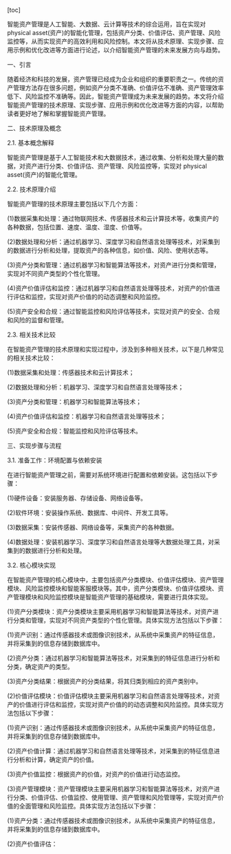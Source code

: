 
[toc]                    
                
                
智能资产管理是人工智能、大数据、云计算等技术的综合运用，旨在实现对 physical asset(资产)的智能化管理，包括资产分类、价值评估、资产管理、风险监控等，从而实现资产的高效利用和风险控制。本文将从技术原理、实现步骤、应用示例和优化改进等方面进行论述，以介绍智能资产管理的未来发展方向与趋势。

一、引言

随着经济和科技的发展，资产管理已经成为企业和组织的重要职责之一。传统的资产管理方法存在很多问题，例如资产分类不准确、价值评估不准确、资产管理效率低下、风险监控不准确等。因此，智能资产管理成为未来发展的趋势。本文将介绍智能资产管理的技术原理、实现步骤、应用示例和优化改进等方面的内容，以帮助读者更好地了解和掌握智能资产管理。

二、技术原理及概念

2.1. 基本概念解释

智能资产管理是基于人工智能技术和大数据技术，通过收集、分析和处理大量的数据，对资产进行分类、价值评估、资产管理、风险监控等，实现对 physical asset(资产)的智能化管理。

2.2. 技术原理介绍

智能资产管理的技术原理主要包括以下几个方面：

(1)数据采集和处理：通过物联网技术、传感器技术和云计算技术等，收集资产的各种数据，包括位置、速度、温度、湿度、价值等。

(2)数据处理和分析：通过机器学习、深度学习和自然语言处理等技术，对采集到的数据进行分析和处理，提取资产的各种信息，如价值、风险、使用状态等。

(3)资产分类和管理：通过机器学习和智能算法等技术，对资产进行分类和管理，实现对不同资产类型的个性化管理。

(4)资产价值评估和监控：通过机器学习和自然语言处理等技术，对资产的价值进行评估和监控，实现对资产价值的的动态调整和风险监控。

(5)资产安全和合规：通过智能监控和风险评估等技术，实现对资产的安全、合规和风险的监督和管理。

2.3. 相关技术比较

在智能资产管理的技术原理和实现过程中，涉及到多种相关技术，以下是几种常见的相关技术比较：

(1)数据采集和处理：传感器技术和云计算技术；

(2)数据处理和分析：机器学习、深度学习和自然语言处理等技术；

(3)资产分类和管理：机器学习和智能算法等技术；

(4)资产价值评估和监控：机器学习和自然语言处理等技术；

(5)资产安全和合规：智能监控和风险评估等技术。

三、实现步骤与流程

3.1. 准备工作：环境配置与依赖安装

在进行智能资产管理之前，需要对系统环境进行配置和依赖安装。这包括以下步骤：

(1)硬件设备：安装服务器、存储设备、网络设备等。

(2)软件环境：安装操作系统、数据库、中间件、开发工具等。

(3)数据采集：安装传感器、网络设备等，采集资产的各种数据。

(4)数据处理：安装机器学习、深度学习和自然语言处理等大数据处理工具，对采集到的数据进行分析和处理。

3.2. 核心模块实现

在智能资产管理的核心模块中，主要包括资产分类模块、价值评估模块、资产管理模块、风险监控模块和智能客服模块等。其中，资产分类模块、价值评估模块、资产管理模块和风险监控模块是智能资产管理的基础模块，需要进行具体实现。

(1)资产分类模块：资产分类模块主要采用机器学习和智能算法等技术，对资产进行分类和管理，实现对不同资产类型的个性化管理。具体实现方法包括以下步骤：

(1)资产识别：通过传感器技术或图像识别技术，从系统中采集资产的特征信息，并将采集到的信息存储到数据库中。

(2)资产分类：通过机器学习和智能算法等技术，对采集到的特征信息进行分析和分类，确定资产的类型。

(3)资产分类结果：根据资产的分类结果，将其归类到相应的资产类别中。

(2)价值评估模块：价值评估模块主要采用机器学习和自然语言处理等技术，对资产的价值进行评估和监控，实现对资产价值的的动态调整和风险监控。具体实现方法包括以下步骤：

(1)资产识别：通过传感器技术或图像识别技术，从系统中采集资产的特征信息，并将采集到的信息存储到数据库中。

(2)资产价值计算：通过机器学习和自然语言处理等技术，对采集到的特征信息进行分析和计算，确定资产的价值。

(3)资产价值监控：根据资产的价值，对资产的价值进行动态监控。

(3)资产管理模块：资产管理模块主要采用机器学习和智能算法等技术，对资产进行分类、价值评估、价值监控、使用管理、资产管理和风险管理等，实现对资产价值的全面管理和风险监控。具体实现方法包括以下步骤：

(1)资产分类：通过传感器技术或图像识别技术，从系统中采集资产的特征信息，并将采集到的信息存储到数据库中。

(2)资产价值评估：

